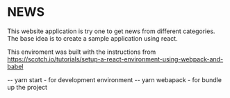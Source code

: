 # NEWS

This website application is try one to get news from different categories. The base idea is to create a sample application using react.

This enviroment was built with the instructions from https://scotch.io/tutorials/setup-a-react-environment-using-webpack-and-babel

-- yarn start - for development environment 
-- yarn webapack - for bundle up the project 
